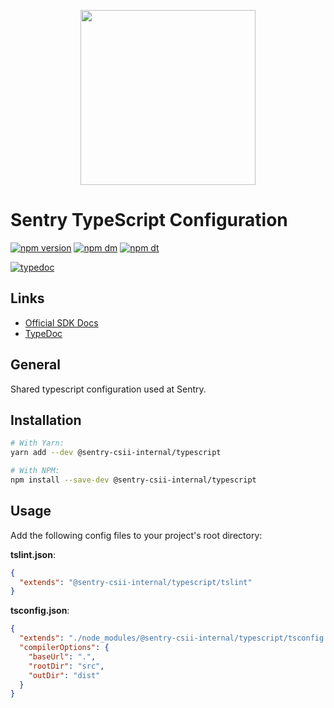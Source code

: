 <p align="center">
  <a href="https://sentry.io" target="_blank" align="center">
    <img src="https://sentry-brand.storage.googleapis.com/sentry-logo-black.png" width="280">
  </a>
  <br />
</p>

# Sentry TypeScript Configuration

[![npm version](https://img.shields.io/npm/v/@sentry-csii-internal/typescript.svg)](https://www.npmjs.com/package/@sentry-csii-internal/typescript)
[![npm dm](https://img.shields.io/npm/dm/@sentry-csii-internal/typescript.svg)](https://www.npmjs.com/package/@sentry-csii-internal/typescript)
[![npm dt](https://img.shields.io/npm/dt/@sentry-csii-internal/typescript.svg)](https://www.npmjs.com/package/@sentry-csii-internal/typescript)

[![typedoc](https://img.shields.io/badge/docs-typedoc-blue.svg)](http://getsentry.github.io/sentry-javascript/)

## Links

- [Official SDK Docs](https://docs.sentry.io/quickstart/)
- [TypeDoc](http://getsentry.github.io/sentry-javascript/)

## General

Shared typescript configuration used at Sentry.

## Installation

```sh
# With Yarn:
yarn add --dev @sentry-csii-internal/typescript

# With NPM:
npm install --save-dev @sentry-csii-internal/typescript
```

## Usage

Add the following config files to your project's root directory:

**tslint.json**:

```json
{
  "extends": "@sentry-csii-internal/typescript/tslint"
}
```

**tsconfig.json**:

```json
{
  "extends": "./node_modules/@sentry-csii-internal/typescript/tsconfig.json",
  "compilerOptions": {
    "baseUrl": ".",
    "rootDir": "src",
    "outDir": "dist"
  }
}
```
